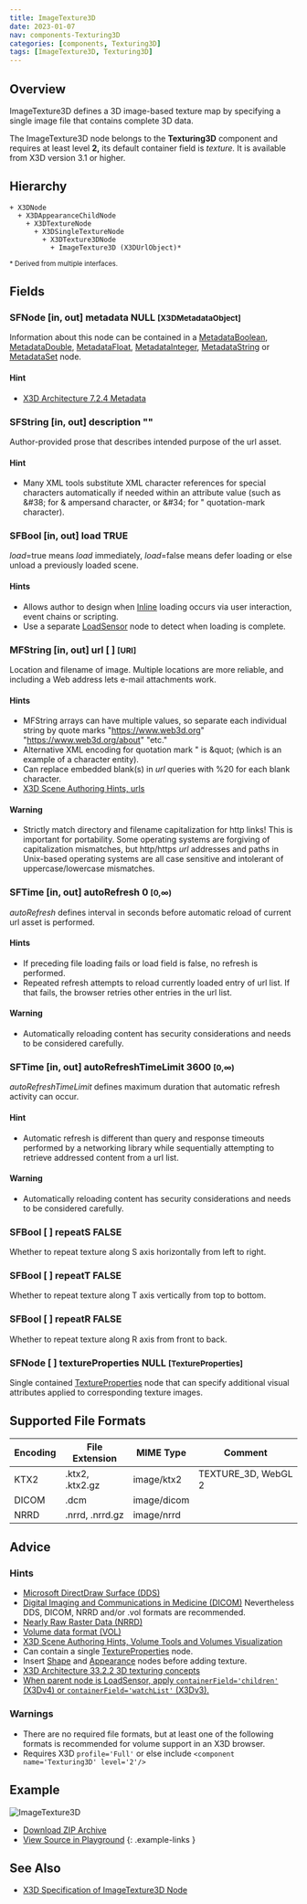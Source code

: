 ```yaml
---
title: ImageTexture3D
date: 2023-01-07
nav: components-Texturing3D
categories: [components, Texturing3D]
tags: [ImageTexture3D, Texturing3D]
---
```

<style>
.post h3 {
  word-spacing: 0.2em;
}
</style>

## Overview

ImageTexture3D defines a 3D image-based texture map by specifying a single image file that contains complete 3D data.

The ImageTexture3D node belongs to the **Texturing3D** component and requires at least level **2,** its default container field is *texture.* It is available from X3D version 3.1 or higher.

## Hierarchy

```
+ X3DNode
  + X3DAppearanceChildNode
    + X3DTextureNode
      + X3DSingleTextureNode
        + X3DTexture3DNode
          + ImageTexture3D (X3DUrlObject)*
```

<small>\* Derived from multiple interfaces.</small>

## Fields

### SFNode [in, out] **metadata** NULL <small>[X3DMetadataObject]</small>

Information about this node can be contained in a [MetadataBoolean](/x_ite/components/core/metadataboolean/), [MetadataDouble](/x_ite/components/core/metadatadouble/), [MetadataFloat](/x_ite/components/core/metadatafloat/), [MetadataInteger](/x_ite/components/core/metadatainteger/), [MetadataString](/x_ite/components/core/metadatastring/) or [MetadataSet](/x_ite/components/core/metadataset/) node.

#### Hint

- [X3D Architecture 7.2.4 Metadata](https://www.web3d.org/specifications/X3Dv4/ISO-IEC19775-1v4-IS/Part01/components/core.html#Metadata)

### SFString [in, out] **description** ""

Author-provided prose that describes intended purpose of the url asset.

#### Hint

- Many XML tools substitute XML character references for special characters automatically if needed within an attribute value (such as &amp;#38; for &amp; ampersand character, or &amp;#34; for " quotation-mark character).

### SFBool [in, out] **load** TRUE

*load*=true means *load* immediately, *load*=false means defer loading or else unload a previously loaded scene.

#### Hints

- Allows author to design when [Inline](/x_ite/components/networking/inline/) loading occurs via user interaction, event chains or scripting.
- Use a separate [LoadSensor](/x_ite/components/networking/loadsensor/) node to detect when loading is complete.

### MFString [in, out] **url** [ ] <small>[URI]</small>

Location and filename of image. Multiple locations are more reliable, and including a Web address lets e-mail attachments work.

#### Hints

- MFString arrays can have multiple values, so separate each individual string by quote marks "https://www.web3d.org" "https://www.web3d.org/about" "etc."
- Alternative XML encoding for quotation mark " is &amp;quot; (which is an example of a character entity).
- Can replace embedded blank(s) in *url* queries with %20 for each blank character.
- [X3D Scene Authoring Hints, urls](https://www.web3d.org/x3d/content/examples/X3dSceneAuthoringHints.html#urls)

#### Warning

- Strictly match directory and filename capitalization for http links! This is important for portability. Some operating systems are forgiving of capitalization mismatches, but http/https *url* addresses and paths in Unix-based operating systems are all case sensitive and intolerant of uppercase/lowercase mismatches.

### SFTime [in, out] **autoRefresh** 0 <small>[0,∞)</small>

*autoRefresh* defines interval in seconds before automatic reload of current url asset is performed.

#### Hints

- If preceding file loading fails or load field is false, no refresh is performed.
- Repeated refresh attempts to reload currently loaded entry of url list. If that fails, the browser retries other entries in the url list.

#### Warning

- Automatically reloading content has security considerations and needs to be considered carefully.

### SFTime [in, out] **autoRefreshTimeLimit** 3600 <small>[0,∞)</small>

*autoRefreshTimeLimit* defines maximum duration that automatic refresh activity can occur.

#### Hint

- Automatic refresh is different than query and response timeouts performed by a networking library while sequentially attempting to retrieve addressed content from a url list.

#### Warning

- Automatically reloading content has security considerations and needs to be considered carefully.

### SFBool [ ] **repeatS** FALSE

Whether to repeat texture along S axis horizontally from left to right.

### SFBool [ ] **repeatT** FALSE

Whether to repeat texture along T axis vertically from top to bottom.

### SFBool [ ] **repeatR** FALSE

Whether to repeat texture along R axis from front to back.

### SFNode [ ] **textureProperties** NULL <small>[TextureProperties]</small>

Single contained [TextureProperties](/x_ite/components/texturing/textureproperties/) node that can specify additional visual attributes applied to corresponding texture images.

## Supported File Formats

| Encoding | File Extension  | MIME Type   | Comment             |
|----------|-----------------|-------------|---------------------|
| KTX2     | .ktx2, .ktx2.gz | image/ktx2  | TEXTURE_3D, WebGL 2 |
| DICOM    | .dcm            | image/dicom |                     |
| NRRD     | .nrrd, .nrrd.gz | image/nrrd  |                     |

## Advice

### Hints

- [Microsoft DirectDraw Surface (DDS)](https://docs.microsoft.com/en-us/windows/win32/direct3ddds/dx-graphics-dds)
- [Digital Imaging and Communications in Medicine (DICOM)](https://www.dicomstandard.org) Nevertheless DDS, DICOM, NRRD and/or .vol formats are recommended.
- [Nearly Raw Raster Data (NRRD)](https://teem.sourceforge.net/nrrd)
- [Volume data format (VOL)](https://paulbourke.net/dataformats/volumetric)
- [X3D Scene Authoring Hints, Volume Tools and Volumes Visualization](https://www.web3d.org/x3d/content/examples/X3dSceneAuthoringHints.html#Volumes)
- Can contain a single [TextureProperties](/x_ite/components/texturing/textureproperties/) node.
- Insert [Shape](/x_ite/components/shape/shape/) and [Appearance](/x_ite/components/shape/appearance/) nodes before adding texture.
- [X3D Architecture 33.2.2 3D texturing concepts](https://www.web3d.org/specifications/X3Dv4/ISO-IEC19775-1v4-IS/Part01/components/texture3D.html#3DTextureconcepts)
- [When parent node is LoadSensor, apply `containerField='children'` (X3Dv4) or `containerField='watchList'` (X3Dv3).](https://www.web3d.org/x3d/content/examples/X3dSceneAuthoringHints.html#fieldNameChanges)

### Warnings

- There are no required file formats, but at least one of the following formats is recommended for volume support in an X3D browser.
- Requires X3D `profile='Full'` or else include `<component name='Texturing3D' level='2'/>`

## Example

<x3d-canvas class="xr-button-br" src="https://create3000.github.io/media/examples/Texturing3D/ImageTexture3D/ImageTexture3D.x3d" contentScale="auto" update="auto">
  <img src="https://create3000.github.io/media/examples/Texturing3D/ImageTexture3D/screenshot.avif" alt="ImageTexture3D"/>
</x3d-canvas>

- [Download ZIP Archive](https://create3000.github.io/media/examples/Texturing3D/ImageTexture3D/ImageTexture3D.zip)
- [View Source in Playground](/x_ite/playground/?url=https://create3000.github.io/media/examples/Texturing3D/ImageTexture3D/ImageTexture3D.x3d)
{: .example-links }

## See Also

- [X3D Specification of ImageTexture3D Node](https://www.web3d.org/documents/specifications/19775-1/V4.0/Part01/components/texture3D.html#ImageTexture3D)

